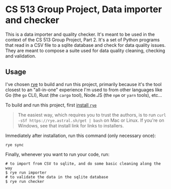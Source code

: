 # CS 513 Group Project, Data importer and checker

This is a data importer and quality checker. It's meant to be used in the context of the CS 513 Group Project, Part 2. It's a set of Python programs that read in a CSV file to a sqlite database and check for data quality issues. They are meant to compose a suite used for data quality cleaning, checking and validation.

## Usage

I've chosen [rye](https://rye.astral.sh/) to build and run this project, primarily because it's the tool closest to an "all-in-one" experience I'm used to from other languages like Go (the `go` CLI), Rust (the `cargo` tool), Node.JS (the `npm` or `yarn` tools), etc...

To build and run this project, first [install `rye`](https://rye.astral.sh/guide/installation/)

>The easiest way, which requires you to trust the authors, is to run `curl -sSf https://rye.astral.sh/get | bash` on Mac or Linux. If you're on Windows, see that install link for links to installers.

Immediately after installation, run this command (only necessary once):

```shell
rye sync
```

Finally, whenever you want to run your code, run:

```shell
# to import from CSV to sqlite, and do some basic cleaning along the way
$ rye run importer 
# to validate the data in the sqlite database
$ rye run checker
```
